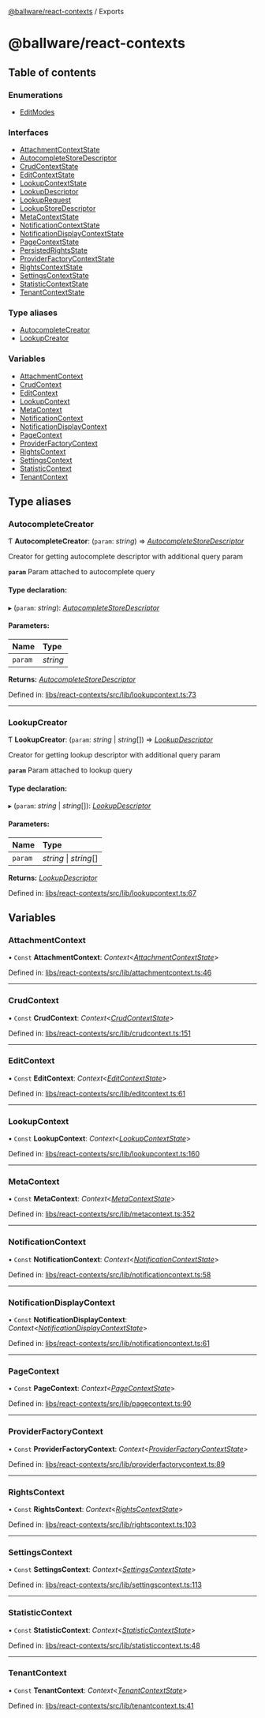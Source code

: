 [@ballware/react-contexts](README.md) / Exports

# @ballware/react-contexts

## Table of contents

### Enumerations

- [EditModes](enums/editmodes.md)

### Interfaces

- [AttachmentContextState](interfaces/attachmentcontextstate.md)
- [AutocompleteStoreDescriptor](interfaces/autocompletestoredescriptor.md)
- [CrudContextState](interfaces/crudcontextstate.md)
- [EditContextState](interfaces/editcontextstate.md)
- [LookupContextState](interfaces/lookupcontextstate.md)
- [LookupDescriptor](interfaces/lookupdescriptor.md)
- [LookupRequest](interfaces/lookuprequest.md)
- [LookupStoreDescriptor](interfaces/lookupstoredescriptor.md)
- [MetaContextState](interfaces/metacontextstate.md)
- [NotificationContextState](interfaces/notificationcontextstate.md)
- [NotificationDisplayContextState](interfaces/notificationdisplaycontextstate.md)
- [PageContextState](interfaces/pagecontextstate.md)
- [PersistedRightsState](interfaces/persistedrightsstate.md)
- [ProviderFactoryContextState](interfaces/providerfactorycontextstate.md)
- [RightsContextState](interfaces/rightscontextstate.md)
- [SettingsContextState](interfaces/settingscontextstate.md)
- [StatisticContextState](interfaces/statisticcontextstate.md)
- [TenantContextState](interfaces/tenantcontextstate.md)

### Type aliases

- [AutocompleteCreator](modules.md#autocompletecreator)
- [LookupCreator](modules.md#lookupcreator)

### Variables

- [AttachmentContext](modules.md#attachmentcontext)
- [CrudContext](modules.md#crudcontext)
- [EditContext](modules.md#editcontext)
- [LookupContext](modules.md#lookupcontext)
- [MetaContext](modules.md#metacontext)
- [NotificationContext](modules.md#notificationcontext)
- [NotificationDisplayContext](modules.md#notificationdisplaycontext)
- [PageContext](modules.md#pagecontext)
- [ProviderFactoryContext](modules.md#providerfactorycontext)
- [RightsContext](modules.md#rightscontext)
- [SettingsContext](modules.md#settingscontext)
- [StatisticContext](modules.md#statisticcontext)
- [TenantContext](modules.md#tenantcontext)

## Type aliases

### AutocompleteCreator

Ƭ **AutocompleteCreator**: (`param`: *string*) => [*AutocompleteStoreDescriptor*](interfaces/autocompletestoredescriptor.md)

Creator for getting autocomplete descriptor with additional query param

**`param`** Param attached to autocomplete query

#### Type declaration:

▸ (`param`: *string*): [*AutocompleteStoreDescriptor*](interfaces/autocompletestoredescriptor.md)

#### Parameters:

Name | Type |
:------ | :------ |
`param` | *string* |

**Returns:** [*AutocompleteStoreDescriptor*](interfaces/autocompletestoredescriptor.md)

Defined in: [libs/react-contexts/src/lib/lookupcontext.ts:73](https://github.com/ballware/ballware-client/blob/61bbbf8/libs/react-contexts/src/lib/lookupcontext.ts#L73)

___

### LookupCreator

Ƭ **LookupCreator**: (`param`: *string* \| *string*[]) => [*LookupDescriptor*](interfaces/lookupdescriptor.md)

Creator for getting lookup descriptor with additional query param

**`param`** Param attached to lookup query

#### Type declaration:

▸ (`param`: *string* \| *string*[]): [*LookupDescriptor*](interfaces/lookupdescriptor.md)

#### Parameters:

Name | Type |
:------ | :------ |
`param` | *string* \| *string*[] |

**Returns:** [*LookupDescriptor*](interfaces/lookupdescriptor.md)

Defined in: [libs/react-contexts/src/lib/lookupcontext.ts:67](https://github.com/ballware/ballware-client/blob/61bbbf8/libs/react-contexts/src/lib/lookupcontext.ts#L67)

## Variables

### AttachmentContext

• `Const` **AttachmentContext**: *Context*<[*AttachmentContextState*](interfaces/attachmentcontextstate.md)\>

Defined in: [libs/react-contexts/src/lib/attachmentcontext.ts:46](https://github.com/ballware/ballware-client/blob/61bbbf8/libs/react-contexts/src/lib/attachmentcontext.ts#L46)

___

### CrudContext

• `Const` **CrudContext**: *Context*<[*CrudContextState*](interfaces/crudcontextstate.md)\>

Defined in: [libs/react-contexts/src/lib/crudcontext.ts:151](https://github.com/ballware/ballware-client/blob/61bbbf8/libs/react-contexts/src/lib/crudcontext.ts#L151)

___

### EditContext

• `Const` **EditContext**: *Context*<[*EditContextState*](interfaces/editcontextstate.md)\>

Defined in: [libs/react-contexts/src/lib/editcontext.ts:61](https://github.com/ballware/ballware-client/blob/61bbbf8/libs/react-contexts/src/lib/editcontext.ts#L61)

___

### LookupContext

• `Const` **LookupContext**: *Context*<[*LookupContextState*](interfaces/lookupcontextstate.md)\>

Defined in: [libs/react-contexts/src/lib/lookupcontext.ts:160](https://github.com/ballware/ballware-client/blob/61bbbf8/libs/react-contexts/src/lib/lookupcontext.ts#L160)

___

### MetaContext

• `Const` **MetaContext**: *Context*<[*MetaContextState*](interfaces/metacontextstate.md)\>

Defined in: [libs/react-contexts/src/lib/metacontext.ts:352](https://github.com/ballware/ballware-client/blob/61bbbf8/libs/react-contexts/src/lib/metacontext.ts#L352)

___

### NotificationContext

• `Const` **NotificationContext**: *Context*<[*NotificationContextState*](interfaces/notificationcontextstate.md)\>

Defined in: [libs/react-contexts/src/lib/notificationcontext.ts:58](https://github.com/ballware/ballware-client/blob/61bbbf8/libs/react-contexts/src/lib/notificationcontext.ts#L58)

___

### NotificationDisplayContext

• `Const` **NotificationDisplayContext**: *Context*<[*NotificationDisplayContextState*](interfaces/notificationdisplaycontextstate.md)\>

Defined in: [libs/react-contexts/src/lib/notificationcontext.ts:61](https://github.com/ballware/ballware-client/blob/61bbbf8/libs/react-contexts/src/lib/notificationcontext.ts#L61)

___

### PageContext

• `Const` **PageContext**: *Context*<[*PageContextState*](interfaces/pagecontextstate.md)\>

Defined in: [libs/react-contexts/src/lib/pagecontext.ts:90](https://github.com/ballware/ballware-client/blob/61bbbf8/libs/react-contexts/src/lib/pagecontext.ts#L90)

___

### ProviderFactoryContext

• `Const` **ProviderFactoryContext**: *Context*<[*ProviderFactoryContextState*](interfaces/providerfactorycontextstate.md)\>

Defined in: [libs/react-contexts/src/lib/providerfactorycontext.ts:89](https://github.com/ballware/ballware-client/blob/61bbbf8/libs/react-contexts/src/lib/providerfactorycontext.ts#L89)

___

### RightsContext

• `Const` **RightsContext**: *Context*<[*RightsContextState*](interfaces/rightscontextstate.md)\>

Defined in: [libs/react-contexts/src/lib/rightscontext.ts:103](https://github.com/ballware/ballware-client/blob/61bbbf8/libs/react-contexts/src/lib/rightscontext.ts#L103)

___

### SettingsContext

• `Const` **SettingsContext**: *Context*<[*SettingsContextState*](interfaces/settingscontextstate.md)\>

Defined in: [libs/react-contexts/src/lib/settingscontext.ts:113](https://github.com/ballware/ballware-client/blob/61bbbf8/libs/react-contexts/src/lib/settingscontext.ts#L113)

___

### StatisticContext

• `Const` **StatisticContext**: *Context*<[*StatisticContextState*](interfaces/statisticcontextstate.md)\>

Defined in: [libs/react-contexts/src/lib/statisticcontext.ts:48](https://github.com/ballware/ballware-client/blob/61bbbf8/libs/react-contexts/src/lib/statisticcontext.ts#L48)

___

### TenantContext

• `Const` **TenantContext**: *Context*<[*TenantContextState*](interfaces/tenantcontextstate.md)\>

Defined in: [libs/react-contexts/src/lib/tenantcontext.ts:41](https://github.com/ballware/ballware-client/blob/61bbbf8/libs/react-contexts/src/lib/tenantcontext.ts#L41)
